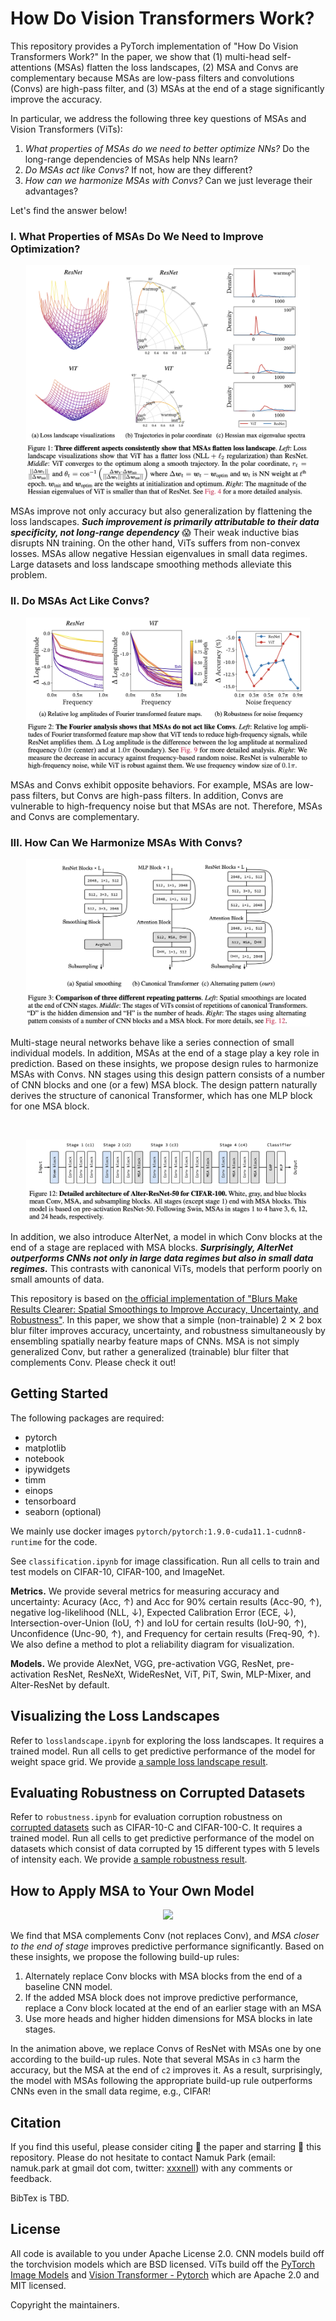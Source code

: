 

# How Do Vision Transformers Work?

This repository provides a PyTorch implementation of "How Do Vision Transformers Work?" In the paper, we show that (1) multi-head self-attentions (MSAs) flatten the loss landscapes, (2) MSA and Convs are complementary because MSAs are low-pass filters and convolutions (Convs) are high-pass filter, and (3) MSAs at the end of a stage significantly improve the accuracy. 

In particular, we address the following three key questions of MSAs and Vision Transformers (ViTs): 

1. *What properties of MSAs do we need to better optimize NNs?* Do the long-range dependencies of MSAs help NNs learn?
2. *Do MSAs act like Convs?* If not, how are they different?
3. *How can we harmonize MSAs with Convs?* Can we just leverage their advantages?

Let's find the answer below!



### I. What Properties of MSAs Do We Need to Improve Optimization?

<p align="center">
<img src="resources/vit/loss-landscape.png" style="width:90%;">
</p>

MSAs improve not only accuracy but also generalization by flattening the loss landscapes. ***Such improvement is primarily attributable to their data specificity, not long-range dependency*** 😱 Their weak inductive bias disrupts NN training. On the other hand, ViTs suffers from non-convex losses. MSAs allow negative Hessian eigenvalues in small data regimes. Large datasets and loss landscape smoothing methods alleviate this problem.


### II. Do MSAs Act Like Convs?

<p align="center">
<img src="resources/vit/fourier.png" style="width:90%;">
</p>

MSAs and Convs exhibit opposite behaviors. For example, MSAs are low-pass filters, but Convs are high-pass filters. In addition, Convs are vulnerable to high-frequency noise but that MSAs are not. Therefore, MSAs and Convs are complementary.


### III. How Can We Harmonize MSAs With Convs?

<p align="center">
<img src="resources/vit/architecture.png" style="width:90%;">
</p>

Multi-stage neural networks behave like a series connection of small individual models. In addition, MSAs at the end of a stage play a key role in prediction. Based on these insights, we propose design rules to harmonize MSAs with Convs. NN stages using this design pattern consists of a number of CNN blocks and one (or a few) MSA block. The design pattern naturally derives the structure of canonical Transformer, which has one MLP block for one MSA block.

<br />

<p align="center">
<img src="resources/vit/alternet.png" style="width:90%;">
</p>

In addition, we also introduce AlterNet, a model in which Conv blocks at the end of a stage are replaced with MSA blocks. ***Surprisingly, AlterNet outperforms CNNs not only in large data regimes but also in small data regimes.*** This contrasts with canonical ViTs, models that perform poorly on small amounts of data.



This repository is based on [the official implementation of "Blurs Make Results Clearer: Spatial Smoothings to Improve Accuracy, Uncertainty, and Robustness"](https://github.com/xxxnell/spatial-smoothing).  In this paper, we show that a simple (non-trainable) 2 ✕ 2 box blur filter improves accuracy, uncertainty, and robustness simultaneously by ensembling spatially nearby feature maps of CNNs. MSA is not simply generalized Conv, but rather a generalized (trainable) blur filter that complements Conv. Please check it out!




## Getting Started 

The following packages are required:

* pytorch
* matplotlib
* notebook
* ipywidgets
* timm
* einops
* tensorboard
* seaborn (optional)

We mainly use docker images `pytorch/pytorch:1.9.0-cuda11.1-cudnn8-runtime` for the code. 

See ```classification.ipynb``` for image classification. Run all cells to train and test models on CIFAR-10, CIFAR-100, and ImageNet. 

**Metrics.** We provide several metrics for measuring accuracy and uncertainty: Acuracy (Acc, ↑) and Acc for 90% certain results (Acc-90, ↑), negative log-likelihood (NLL, ↓), Expected Calibration Error (ECE, ↓), Intersection-over-Union (IoU, ↑) and IoU for certain results (IoU-90, ↑), Unconfidence (Unc-90, ↑), and Frequency for certain results (Freq-90, ↑). We also define a method to plot a reliability diagram for visualization.

**Models.** We provide AlexNet, VGG, pre-activation VGG, ResNet, pre-activation ResNet, ResNeXt, WideResNet, ViT, PiT, Swin, MLP-Mixer, and Alter-ResNet by default.




## Visualizing the Loss Landscapes

Refer to ```losslandscape.ipynb``` for exploring the loss landscapes. It requires a trained model. Run all cells to get predictive performance of the model for weight space grid. We provide [a sample loss landscape result](resources/results/cifar100_resnet_mcdo_18_x10_losslandscape.csv).


## Evaluating Robustness on Corrupted Datasets

Refer to ```robustness.ipynb``` for evaluation corruption robustness on [corrupted datasets](https://github.com/hendrycks/robustness) such as CIFAR-10-C and CIFAR-100-C. It requires a trained model. Run all cells to get predictive performance of the model on datasets which consist of data corrupted by 15 different types with 5 levels of intensity each. We provide [a sample robustness result](resources/results/imagenet_alexnet_dnn_corrupted.csv).


## How to Apply MSA to Your Own Model

<p align="center">
<img src="resources/vit/buildup_v.gif" style="width:90%;">
</p>

We find that MSA complements Conv (not replaces Conv), and *MSA closer to the end of stage* improves predictive performance significantly. Based on these insights, we propose the following build-up rules:

1. Alternately replace Conv blocks with MSA blocks from the end of a baseline CNN model. 
2. If the added MSA block does not improve predictive performance, replace a Conv block located at the end of an earlier stage with an MSA 
3. Use more heads and higher hidden dimensions for MSA blocks in late stages.

In the animation above, we replace Convs of ResNet with MSAs one by one according to the build-up rules. Note that several MSAs in `c3` harm the accuracy, but the MSA at the end of `c2` improves it. As a result, surprisingly, the model with MSAs following the appropriate build-up rule outperforms CNNs even in the small data regime, e.g., CIFAR!





## Citation

If you find this useful, please consider citing 📑 the paper and starring 🌟 this repository. Please do not hesitate to contact Namuk Park (email: namuk.park at gmail dot com, twitter: [xxxnell](https://twitter.com/xxxnell)) with any comments or feedback.

BibTex is TBD.



## License

All code is available to you under Apache License 2.0. CNN models build off the torchvision models which are BSD licensed. ViTs build off the [PyTorch Image Models](https://github.com/rwightman/pytorch-image-models) and [Vision Transformer - Pytorch](https://github.com/lucidrains/vit-pytorch) which are Apache 2.0 and MIT licensed.

Copyright the maintainers.



